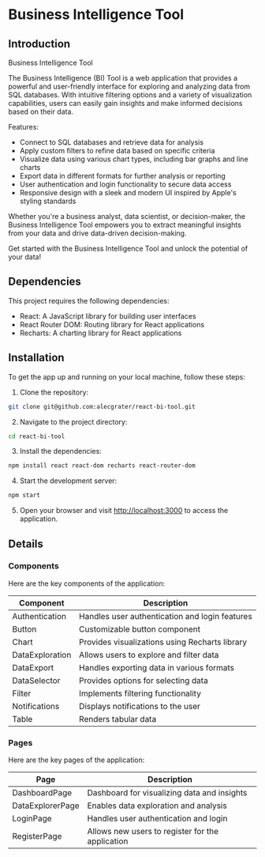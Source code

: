 # Business Intelligence Tool

## Introduction
Business Intelligence Tool

The Business Intelligence (BI) Tool is a web application that provides a powerful and user-friendly interface for exploring and analyzing data from SQL databases. With intuitive filtering options and a variety of visualization capabilities, users can easily gain insights and make informed decisions based on their data.

Features:
- Connect to SQL databases and retrieve data for analysis
- Apply custom filters to refine data based on specific criteria
- Visualize data using various chart types, including bar graphs and line charts
- Export data in different formats for further analysis or reporting
- User authentication and login functionality to secure data access
- Responsive design with a sleek and modern UI inspired by Apple's styling standards

Whether you're a business analyst, data scientist, or decision-maker, the Business Intelligence Tool empowers you to extract meaningful insights from your data and drive data-driven decision-making.

Get started with the Business Intelligence Tool and unlock the potential of your data!

## Dependencies
This project requires the following dependencies:
- React: A JavaScript library for building user interfaces
- React Router DOM: Routing library for React applications
- Recharts: A charting library for React applications

## Installation
To get the app up and running on your local machine, follow these steps:

1. Clone the repository:
```bash
git clone git@github.com:alecgrater/react-bi-tool.git
```

2. Navigate to the project directory:
```bash
cd react-bi-tool
```

3. Install the dependencies:
```bash
npm install react react-dom recharts react-router-dom
```

4. Start the development server:
```bash
npm start
```

5. Open your browser and visit [http://localhost:3000](http://localhost:3000) to access the application.

## Details

### Components
Here are the key components of the application:

| Component                   | Description                                     |
| --------------------------- | ----------------------------------------------- |
| Authentication              | Handles user authentication and login features   |
| Button                      | Customizable button component                   |
| Chart                       | Provides visualizations using Recharts library   |
| DataExploration             | Allows users to explore and filter data         |
| DataExport                  | Handles exporting data in various formats        |
| DataSelector                | Provides options for selecting data             |
| Filter                      | Implements filtering functionality              |
| Notifications               | Displays notifications to the user              |
| Table                       | Renders tabular data                            |

### Pages
Here are the key pages of the application:

| Page                        | Description                                     |
| --------------------------- | ----------------------------------------------- |
| DashboardPage               | Dashboard for visualizing data and insights     |
| DataExplorerPage            | Enables data exploration and analysis           |
| LoginPage                   | Handles user authentication and login           |
| RegisterPage                | Allows new users to register for the application |

